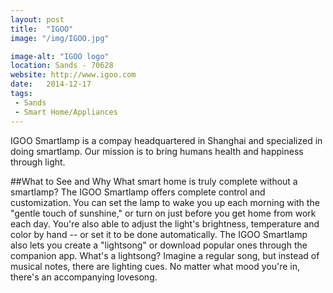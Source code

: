 ```yaml
---
layout: post
title:  "IGOO"
image: "/img/IGOO.jpg"

image-alt: "IGOO logo"
location: Sands - 70628
website: http://www.igoo.com
date:   2014-12-17
tags:
 - Sands
 - Smart Home/Appliances
---
```


IGOO Smartlamp is a compay headquartered in Shanghai and specialized in doing smartlamp. Our mission is to bring humans health and happiness through light.

##What to See and Why
What smart home is truly complete without a smartlamp? The IGOO Smartlamp offers complete control and customization. You can set the lamp to wake you up each morning with the "gentle touch of sunshine," or turn on just before you get home from work each day. You're also able to adjust the light's brightness, temperature and color by hand -- or set it to be done automatically. The IGOO Smartlamp also lets you create a "lightsong" or download popular ones through the companion app. What's a lightsong? Imagine a regular song, but instead of musical notes, there are lighting cues. No matter what mood you're in, there's an accompanying lovesong. 